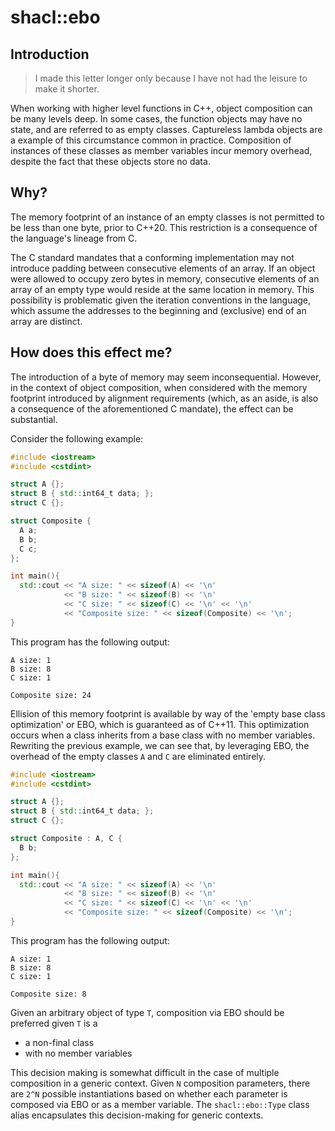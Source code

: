 shacl::ebo
==================

## Introduction ##

> I made this letter longer only because I have not had the leisure to make it shorter.

When working with higher level functions in C++, object composition
can be many levels deep. In some cases, the function objects
may have no state, and are referred to as empty classes. Captureless lambda
objects are a example of this circumstance common in practice. Composition of
instances of these classes as member variables incur memory overhead, despite
the fact that these objects store no data.

## Why? ##

The memory footprint of an instance of an empty classes is not permitted to be
less than one byte, prior to C++20. This restriction is a consequence of the
language's lineage from C.

The C standard mandates that a conforming implementation may not introduce
padding between consecutive elements of an array. If an object were allowed
to occupy zero bytes in memory, consecutive elements of an array of an empty
type would reside at the same location in memory. This possibility is
problematic given the iteration conventions in the language, which assume
the addresses to the beginning and (exclusive) end of an array are distinct.

## How does this effect me? ##

The introduction of a byte of memory may seem inconsequential. However, in the
context of object composition, when considered with the memory footprint
introduced by alignment requirements (which, as an aside, is also a consequence
of the aforementioned C mandate), the effect can be substantial.

Consider the following example:

```c++
#include <iostream>
#include <cstdint>

struct A {};
struct B { std::int64_t data; };
struct C {};

struct Composite {
  A a;
  B b;
  C c;
};

int main(){
  std::cout << "A size: " << sizeof(A) << '\n'
            << "B size: " << sizeof(B) << '\n'
            << "C size: " << sizeof(C) << '\n' << '\n'
            << "Composite size: " << sizeof(Composite) << '\n';
}
```

This program has the following output:

```
A size: 1
B size: 8
C size: 1

Composite size: 24
```

Ellision of this memory footprint is available by way of the
'empty base class optimization' or EBO, which is guaranteed as of
C++11. This optimization occurs when a class inherits from a base
class with no member variables. Rewriting the previous example,
we can see that, by leveraging EBO, the overhead of the empty classes
`A` and `C` are eliminated entirely.

```c++
#include <iostream>
#include <cstdint>

struct A {};
struct B { std::int64_t data; };
struct C {};

struct Composite : A, C {
  B b;
};

int main(){
  std::cout << "A size: " << sizeof(A) << '\n'
            << "B size: " << sizeof(B) << '\n'
            << "C size: " << sizeof(C) << '\n' << '\n'
            << "Composite size: " << sizeof(Composite) << '\n';
}
```

This program has the following output:

```
A size: 1
B size: 8
C size: 1

Composite size: 8
```

Given an arbitrary object of type `T`, composition via EBO should be
preferred given `T` is a

+ a non-final class
+ with no member variables

This decision making is somewhat difficult in the case of multiple
composition in a generic context. Given `N` composition parameters,
there are `2^N` possible instantiations based on whether each parameter
is composed via EBO or as a member variable. The `shacl::ebo::Type`
class alias encapsulates this decision-making for generic contexts.
